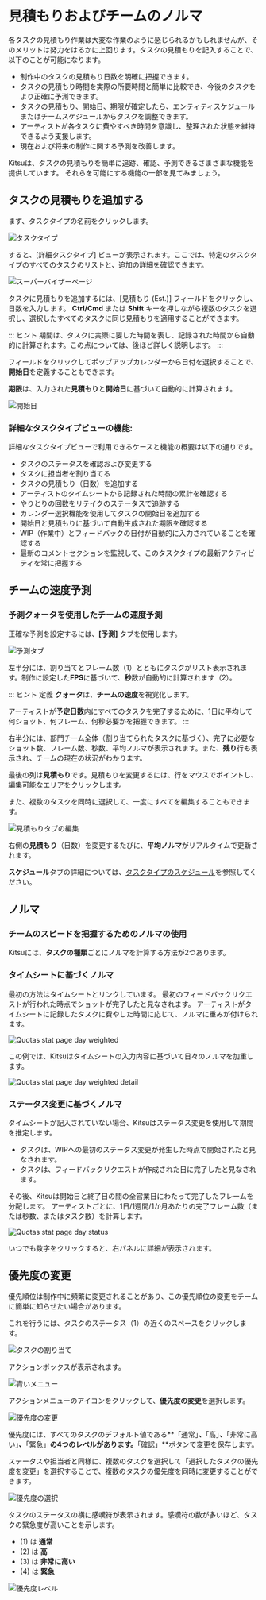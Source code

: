 # 見積もりおよびチームのノルマ

各タスクの見積もり作業は大変な作業のように感じられるかもしれませんが、そのメリットは努力をはるかに上回ります。タスクの見積もりを記入することで、以下のことが可能になります。

- 制作中のタスクの見積もり日数を明確に把握できます。
- タスクの見積もり時間を実際の所要時間と簡単に比較でき、今後のタスクをより正確に予測できます。
- タスクの見積もり、開始日、期限が確定したら、エンティティスケジュールまたはチームスケジュールからタスクを調整できます。
- アーティストが各タスクに費やすべき時間を意識し、整理された状態を維持できるよう支援します。
- 現在および将来の制作に関する予測を改善します。

Kitsuは、タスクの見積もりを簡単に追跡、確認、予測できるさまざまな機能を提供しています。 それらを可能にする機能の一部を見てみましょう。


## タスクの見積もりを追加する

まず、タスクタイプの名前をクリックします。

![タスクタイプ](../img/getting-started/supervisor_tasktype.png)

すると、[詳細タスクタイプ] ビューが表示されます。ここでは、特定のタスクタイプのすべてのタスクのリストと、追加の詳細を確認できます。

![スーパーバイザーページ](../img/getting-started/supervisor_page.png)

タスクに見積もりを追加するには、[見積もり (Est.)] フィールドをクリックし、日数を入力します。 **Ctrl/Cmd** または **Shift** キーを押しながら複数のタスクを選択し、選択したすべてのタスクに同じ見積もりを適用することができます。

::: ヒント
期間は、タスクに実際に要した時間を表し、記録された時間から自動的に計算されます。この点については、後ほど詳しく説明します。
:::

フィールドをクリックしてポップアップカレンダーから日付を選択することで、**開始日**を定義することもできます。

**期限**は、入力された**見積もり**と**開始日**に基づいて自動的に計算されます。

![開始日](../img/getting-started/set_estimation.png)

### 詳細なタスクタイプビューの機能:
詳細なタスクタイプビューで利用できるケースと機能の概要は以下の通りです。

- タスクのステータスを確認および変更する
- タスクに担当者を割り当てる
- タスクの見積もり（日数）を追加する
- アーティストのタイムシートから記録された時間の累計を確認する
- やりとりの回数をリテイクのステータスで追跡する
- カレンダー選択機能を使用してタスクの開始日を追加する
- 開始日と見積もりに基づいて自動生成された期限を確認する
- WIP（作業中）とフィードバックの日付が自動的に入力されていることを確認する
- 最新のコメントセクションを監視して、このタスクタイプの最新アクティビティを常に把握する

## チームの速度予測
### 予測クォータを使用したチームの速度予測

正確な予測を設定するには、**[予測]** タブを使用します。

![予測タブ](../img/getting-started/tasktype_estimation_tab.png)

左半分には、割り当てとフレーム数（1）とともにタスクがリスト表示されます。制作に設定した**FPS**に基づいて、**秒**数が自動的に計算されます（2）。

::: ヒント 定義
**クォータ**は、**チームの速度**を視覚化します。

アーティストが**予定日数**内にすべてのタスクを完了するために、1日に平均して何ショット、何フレーム、何秒必要かを把握できます。
:::

右半分には、部門チーム全体（割り当てられたタスクに基づく）、完了に必要なショット数、フレーム数、秒数、平均ノルマが表示されます。また、**残り**行も表示され、チームの現在の状況がわかります。

最後の列は**見積もり**です。見積もりを変更するには、行をマウスでポイントし、編集可能なエリアをクリックします。

また、複数のタスクを同時に選択して、一度にすべてを編集することもできます。

![見積もりタブの編集](../img/getting-started/tasktype_estimation_tab_edit.png)

右側の**見積もり**（日数）を変更するたびに、**平均ノルマ**がリアルタイムで更新されます。

**スケジュール**タブの詳細については、[タスクタイプのスケジュール](../schedules/README.md#Set-a-Task-Estimation)を参照してください。

## ノルマ
### チームのスピードを把握するためのノルマの使用

Kitsuには、**タスクの種類**ごとにノルマを計算する方法が2つあります。

### タイムシートに基づくノルマ
最初の方法はタイムシートとリンクしています。
最初のフィードバックリクエストが行われた時点でショットが完了したと見なされます。 アーティストがタイムシートに記録したタスクに費やした時間に応じて、ノルマに重みが付けられます。

![Quotas stat page day weighted](../img/getting-started/quotas_day_weighted.png)

この例では、Kitsuはタイムシートの入力内容に基づいて日々のノルマを加重します。

![Quotas stat page day weighted detail](../img/getting-started/quotas_day_weighted_detail.png)

### ステータス変更に基づくノルマ
タイムシートが記入されていない場合、Kitsuはステータス変更を使用して期間を推定します。
- タスクは、WIPへの最初のステータス変更が発生した時点で開始されたと見なされます。
- タスクは、フィードバックリクエストが作成された日に完了したと見なされます。

その後、Kitsuは開始日と終了日の間の全営業日にわたって完了したフレームを分配します。 アーティストごとに、1日/1週間/1か月あたりの完了フレーム数（または秒数、またはタスク数）を計算します。

![Quotas stat page day status](../img/getting-started/quotas_day_status.png)

いつでも数字をクリックすると、右パネルに詳細が表示されます。

## 優先度の変更

優先順位は制作中に頻繁に変更されることがあり、この優先順位の変更をチームに簡単に知らせたい場合があります。

これを行うには、タスクのステータス（1）の近くのスペースをクリックします。

![タスクの割り当て](../img/getting-started/task_assigned.png)

アクションボックスが表示されます。

![青いメニュー](../img/getting-started/blue_menu.png)

アクションメニューのアイコンをクリックして、**優先度の変更**を選択します。

![優先度の変更](../img/getting-started/change_priority.png)

優先度には、すべてのタスクのデフォルト値である**「通常」**、**「高」**、**「非常に高い」**、**「緊急」**の4つのレベルがあります。**「確認」**ボタンで変更を保存します。

ステータスや担当者と同様に、複数のタスクを選択して「選択したタスクの優先度を変更」を選択することで、複数のタスクの優先度を同時に変更することができます。

![優先度の選択](../img/getting-started/priority.png)

タスクのステータスの横に感嘆符が表示されます。感嘆符の数が多いほど、タスクの緊急度が高いことを示します。

* (1) は **通常**
* (2) は **高**
* (3) は **非常に高い**
* (4) は **緊急**

![優先度レベル](../img/getting-started/priority_level.png)
